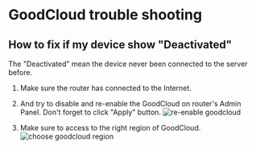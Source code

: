 # GoodCloud trouble shooting

## How to fix if my device show "Deactivated"

The "Deactivated" mean the device never been connected to the server before. 

1. Make sure the router has connected to the Internet.
2. And try to disable and re-enable the GoodCloud on router's Admin Panel. 
Don't forget to click "Apply" button.
![re-enable goodcloud](https://static.gl-inet.com/docs/en/3/troubleshooting/goodcloud/re-enable-goodcloud.png)

3. Make sure to access to the right region of GoodCloud.
![choose goodcloud region](https://static.gl-inet.com/docs/en/3/troubleshooting/goodcloud/choose-goodcloud-region.png)
